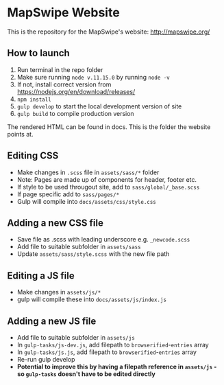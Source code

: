 # MapSwipe Website
This is the repository for the MapSwipe's website: http://mapswipe.org/

## How to launch
1. Run terminal in the repo folder
2. Make sure running `node v.11.15.0` by running `node -v`
3. If not, install correct version from https://nodejs.org/en/download/releases/
4. `npm install`
5. `gulp develop` to start the local development version of site 
6. `gulp build` to compile production version

The rendered HTML can be found in docs. This is the folder the website points at.

## Editing CSS
- Make changes in `.scss` file in `assets/sass/*` folder
 - Note: Pages are made up of components for header, footer etc.
 - If style to be used througout site, add to `sass/global/_base.scss`
 - If page specific add to `sass/pages/*`
- Gulp will compile into `docs/assets/css/style.css`

## Adding a new CSS file
- Save file as .scss with leading underscore e.g. `_newcode.scss`
- Add file to suitable subfolder in `assets/sass`
- Update `assets/sass/style.scss` with the new file path

## Editing a JS file
- Make changes in `assets/js/*`
- gulp will compile these into `docs/assets/js/index.js`

## Adding a new JS file
- Add file to suitable subfolder in `assets/js`
- In `gulp-tasks/js-dev.js`, add filepath to `browserified`-`entries` array
- In `gulp-tasks/js.js`, add filepath to `browserified`-`entries` array
- Re-run gulp develop
- **Potential to improve this by having a filepath reference in `assets/js` - so `gulp-tasks` doesn't have to be edited directly**